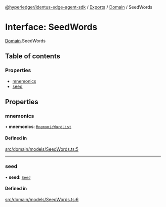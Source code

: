 [@hyperledger/identus-edge-agent-sdk](../README.md) / [Exports](../modules.md) / [Domain](../modules/Domain.md) / SeedWords

# Interface: SeedWords

[Domain](../modules/Domain.md).SeedWords

## Table of contents

### Properties

- [mnemonics](Domain.SeedWords.md#mnemonics)
- [seed](Domain.SeedWords.md#seed)

## Properties

### mnemonics

• **mnemonics**: [`MnemonicWordList`](../modules/Domain.md#mnemonicwordlist)

#### Defined in

[src/domain/models/SeedWords.ts:5](https://github.com/hyperledger-identus/sdk-ts/blob/bc699428ddd8313d8025ef810d8e7784a65f26cc/src/domain/models/SeedWords.ts#L5)

___

### seed

• **seed**: [`Seed`](Domain.Seed.md)

#### Defined in

[src/domain/models/SeedWords.ts:6](https://github.com/hyperledger-identus/sdk-ts/blob/bc699428ddd8313d8025ef810d8e7784a65f26cc/src/domain/models/SeedWords.ts#L6)
